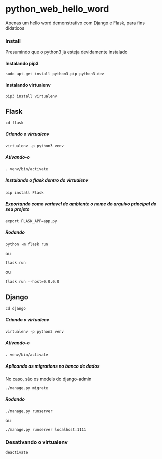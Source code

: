 # python_web_hello_word
Apenas um hello word demonstrativo com Django e Flask, para fins didaticos

### Install

Presumindo que o python3 já esteja devidamente instalado

#### Instalando pip3
    sudo apt-get install python3-pip python3-dev


#### Instalando virtualenv
    pip3 install virtualenv



## Flask

    cd flask

##### Criando o virtualenv

    virtualenv -p python3 venv
    
    
##### Ativando-o
    
    . venv/bin/activate
    
##### Instalando o flask dentro do virtualenv
    
    pip install Flask


##### Exportando como variavel de ambiente o nome do arquivo principal do seu projeto

    export FLASK_APP=app.py

##### Rodando

    python -m flask run
ou

    flask run
ou

    flask run --host=0.0.0.0
    

## Django

    cd django
    
##### Criando o virtualenv

    virtualenv -p python3 venv
    
    
##### Ativando-o
    
    . venv/bin/activate
    
    
##### Aplicando as migrations no banco de dados
No caso, são os models do django-admin
    
    ./manage.py migrate
    
    
##### Rodando

    ./manage.py runserver
    
ou
    
    ./manage.py runserver localhost:1111



### Desativando o virtualenv

    deactivate

